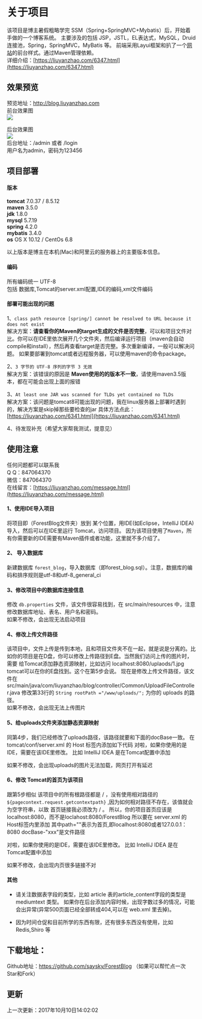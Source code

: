 # 关于项目

该项目是博主暑假粗略学完 SSM（Spring+SpringMVC+Mybatis）后，开始着手做的一个博客系统。
主要涉及的包括 JSP，JSTL，EL表达式，MySQL，Druid连接池，Spring，SpringMVC，MyBatis 等。
前端采用Layui框架和扒了一个[网站](http://liuyanzhao.com)的前台样式。通过Maven管理依赖。 <br/>
详细介绍：[https://liuyanzhao.com/6347.html](https://liuyanzhao.com/6347.html)

## 效果预览

预览地址：http://blog.liuyanzhao.com  <br/>
前台效果图  <br/>
![](https://liuyanzhao.com/wp-content/uploads/2017/10/front-1024x608.jpg)

后台效果图  <br/>
![](https://liuyanzhao.com/wp-content/uploads/2017/10/back-1024x611.jpg)
<br/>
后台地址：/admin 或者 /login <br/>
用户名为admin，密码为123456

## 项目部署
#### 版本
**tomcat** 7.0.37 / 8.5.12  <br/>
**maven** 3.5.0  <br/>
**jdk** 1.8.0   <br/>
**mysql** 5.7.19   <br/>
**spring** 4.2.0   <br/>
**mybatis** 3.4.0   <br/>
**os** OS X 10.12 / CentOs 6.8   <br/>

以上版本是博主在本机(Mac)和阿里云的服务器上的主要版本信息。

#### 编码
所有编码统一 UTF-8  <br/>
包括 数据库,Tomcat的server.xml配置,IDE的编码,xml文件编码

#### 部署可能出现的问题
1、`class path resource [spring/] cannot be resolved to URL because it does not exist`   <br/>
解决方案：**请查看你的Maven的target生成的文件是否完整**，可以和项目文件对比。你可以在IDE里依次展开几个文件夹，然后编译运行项目（maven会自动compile和install），然后再查看target是否完整。多次重新编译，一般可以解决问题。
如果要部署到tomcat或者远程服务器，可以使用maven的命令package。

2、`3 字节的 UTF-8 序列的字节 3 无效`   <br/>
解决方案：该错误的原因是 **Maven使用的的版本不一致**，请使用maven3.5版本，都在可能会出现上面的报错
 
3、`At least one JAR was scanned for TLDs yet contained no TLDs` <br/>
解决方案：该问题是tomcat8可能出现的问题，我在linux服务器上部署时遇到的，解决方案是skip掉那些要检查的jar
具体方法点此：[https://liuyanzhao.com/6341.html](https://liuyanzhao.com/6341.html)

4、待发现补充（希望大家帮我测试，提意见）

## 使用注意
任何问题都可以联系我 <br/>
Q Q：847064370 <br/>
微信：847064370 <br/>
在线留言：[https://liuyanzhao.com/message.html](https://liuyanzhao.com/message.html)

#### 1、使用IDE导入项目  <br/>
将项目即（ForestBlog文件夹）放到 某个位置，用IDE(如Eclipse，IntelliJ IDEA)导入，然后可以在IDE里运行 Tomcat，访问项目。
因为该项目使用了`Maven`，所有你需要新的IDE需要有Maven插件或者功能，这里就不多介绍了。


#### 2、 导入数据库   <br/>
新建数据库 `forest_blog`，导入数据库（即forest_blog.sql）。注意，数据库的编码和排序规则是utf-8和utf-8_general_ci


#### 3、修改项目中的数据库连接信息   <br/>
修改 `db.properties` 文件，该文件很容易找到，在 src/main/resources 中，注意修改数据库地址、表名、用户名和密码。<br/>
如果不修改，会出现无法启动项目
 
#### 4、修改上传文件路径   <br/>
该项目中，文件上传是传到本地，且和项目文件夹不在一起，就是说是分离的。比如你的项目是在D盘，你可以修改上传路径到E盘。当然我们访问上传的图片时，需要   给Tomcat添加静态资源映射，比如访问 localhost:8080/uplaods/1.jpg tomcat可以在你的E盘找到。这个在第5步会说。
现在是修改上传文件路径，该文件在 src/main/java/com/liuyanzhao/blog/controller/Common/UploadFileController.java
修改第33行的 `String rootPath ="/www/uploads/";` 为你的 uploads 的路径。<br/>
如果不修改，会出现无法上传图片
 
#### 5、给uploads文件夹添加静态资源映射 <br/>
同第4步，我们已经修改了uploads路径，该路径就要和下面的docBase一致。
在 tomcat/conf/server.xml 的 Host 标签内添加如下代码
<Context path="/uploads" docBase="/www/uploads" debug="0" reloadable="true" />
对啦，如果你使用的是IDE，需要在该IDE里修改。
比如 IntelliJ IDEA 是在Tomcat配置中添加<br/>


如果不修改，会出现uploads的图片无法加载，网页打开有延迟
 
#### 6、修改 Tomcat的首页为该项目   <br/>
跟第5步相似
该项目中的所有根路径都是 / ，没有使用相对路径的 `${pagecontext.request.getcontextpath}` ,因为如何相对路径不存在，该值就会为空字符串，以致   首页链接我必须改为 / 。
所以，你的项目首页应该是 localhost:8080，而不是loclahost:8080/ForestBlog
所以要在 server.xml 的Host标签内里添加
<Context path="" docBase="/www/server/panel/vhost/tomcat/ForestBlog" debug="0" reloadable="true" />
其中path=""表示为首页,即localhost:8080或者127.0.0.1：8080
docBase-"xxx"是文件路径


对啦，如果你使用的是IDE，需要在该IDE里修改。
比如 IntelliJ IDEA 是在Tomcat配置中添加<br/>


如果不修改，会出现内页很多链接不对

#### 其他
* 请关注数据表字段的类型，比如 article 表的article_content字段的类型是 mediumtext 类型。
如果你在后台添加内容时候，出现字数过多的情况，可能会出异常(异常500页面已经全部转成404,可以在 web.xml 里去掉)。

* 因为时间仓促和目前所学的东西有限，还有很多东西没有使用，比如 Redis,Shiro 等




 
## 下载地址：
Github地址：https://github.com/saysky/ForestBlog
（如果可以帮忙点一次Star和Fork）
 
## 更新
上一次更新：2017年10月10日14:02:02
